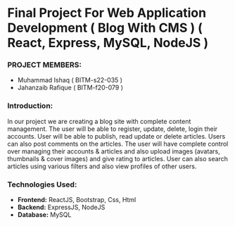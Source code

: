# Final Project For Web Application Development ( Blog With CMS ) ( React, Express, MySQL, NodeJS )

<h3>PROJECT MEMBERS: </h3>

<ul>

<li> Muhammad Ishaq ( BITM-s22-035 )</li>
<li> Jahanzaib Rafique ( BITM-f20-079 )</li>
</ul>

<h3>Introduction: </h3>

In our project we are creating a blog site with complete content management. The user
will be able to register, update, delete, login their accounts. User will be able to publish, read
update or delete articles. Users can also post comments on the articles. The user will
have complete control over managing their accounts & articles and also
upload images (avatars, thumbnails & cover images) and give rating to articles. User can also search articles using
various filters and also view profiles of other users.

<h3>Technologies Used:</h3>
<ul>

<li><strong>Frontend:</strong> ReactJS, Bootstrap, Css, Html </li>
<li><strong>Backend:</strong> ExpressJS, NodeJS </li>
<li><strong>Database:</strong> MySQL </li>

</ul>
